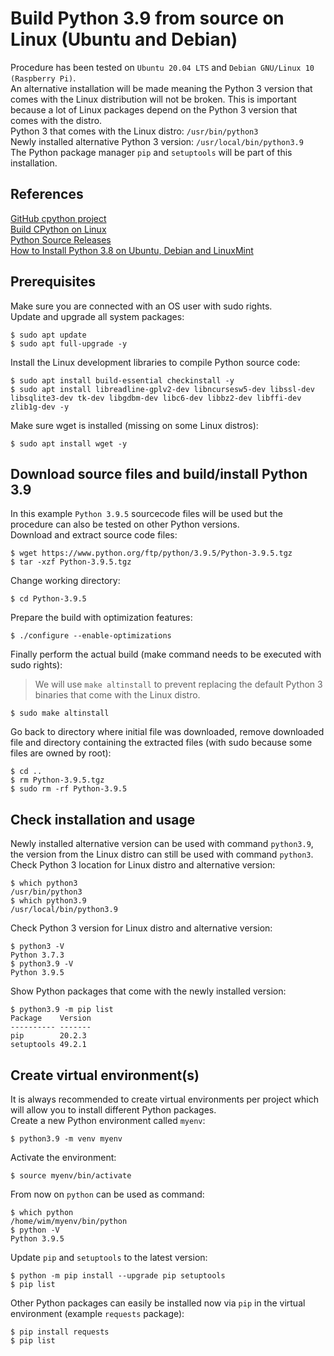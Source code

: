 # Build Python 3.9 from source on Linux (Ubuntu and Debian)
Procedure has been tested on `Ubuntu 20.04 LTS` and `Debian GNU/Linux 10 (Raspberry Pi)`.  
An alternative installation will be made meaning the Python 3 version that comes with the Linux distribution will not be broken.
This is important because a lot of Linux packages depend on the Python 3 version that comes with the distro.  
Python 3 that comes with the Linux distro: `/usr/bin/python3`  
Newly installed alternative Python 3 version: `/usr/local/bin/python3.9`  
The Python package manager `pip` and `setuptools` will be part of this installation.


## References
[GitHub cpython project](https://github.com/python/cpython/)  
[Build CPython on Linux](https://cpython-core-tutorial.readthedocs.io/en/latest/build_cpython_linux.html#)  
[Python Source Releases](https://www.python.org/downloads/source/)  
[How to Install Python 3.8 on Ubuntu, Debian and LinuxMint](https://tecadmin.net/install-python-3-8-ubuntu/)

## Prerequisites
Make sure you are connected with an OS user with sudo rights.  
Update and upgrade all system packages:
```
$ sudo apt update
$ sudo apt full-upgrade -y
```
Install the Linux development libraries to compile Python source code:
```
$ sudo apt install build-essential checkinstall -y
$ sudo apt install libreadline-gplv2-dev libncursesw5-dev libssl-dev libsqlite3-dev tk-dev libgdbm-dev libc6-dev libbz2-dev libffi-dev zlib1g-dev -y
```
Make sure wget is installed (missing on some Linux distros):
```
$ sudo apt install wget -y
```

## Download source files and build/install Python 3.9
In this example `Python 3.9.5` sourcecode files will be used but the procedure can also be tested on other Python versions.   
Download and extract source code files:
```
$ wget https://www.python.org/ftp/python/3.9.5/Python-3.9.5.tgz
$ tar -xzf Python-3.9.5.tgz
```
Change working directory:
```
$ cd Python-3.9.5
```
Prepare the build with optimization features:
```
$ ./configure --enable-optimizations
```
Finally perform the actual build (make command needs to be executed with sudo rights):
> We will use `make altinstall` to prevent replacing the default Python 3 binaries that come with the Linux distro.
```
$ sudo make altinstall
```
Go back to directory where initial file was downloaded, remove downloaded file and directory containing the extracted files (with sudo because some files are owned by root):
```
$ cd ..
$ rm Python-3.9.5.tgz
$ sudo rm -rf Python-3.9.5
```

## Check installation and usage
Newly installed alternative version can be used with command `python3.9`, the version from the Linux distro can still be used with command `python3`.  
Check Python 3 location for Linux distro and alternative version:
```
$ which python3
/usr/bin/python3
$ which python3.9
/usr/local/bin/python3.9
```
Check Python 3 version for Linux distro and alternative version:
```
$ python3 -V
Python 3.7.3
$ python3.9 -V
Python 3.9.5
```
Show Python packages that come with the newly installed version:
```
$ python3.9 -m pip list
Package    Version
---------- -------
pip        20.2.3
setuptools 49.2.1
```

## Create virtual environment(s)
It is always recommended to create virtual environments per project which will allow you to install different Python packages.   
Create a new Python environment called `myenv`:
```
$ python3.9 -m venv myenv
```
Activate the environment:
```
$ source myenv/bin/activate
```
From now on `python` can be used as command:
```
$ which python
/home/wim/myenv/bin/python
$ python -V
Python 3.9.5
```
Update `pip` and `setuptools` to the latest version:
```
$ python -m pip install --upgrade pip setuptools
$ pip list
```
Other Python packages can easily be installed now via `pip` in the virtual environment (example `requests` package):
```
$ pip install requests
$ pip list
```

